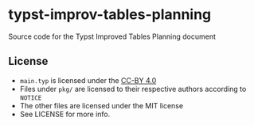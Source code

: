 # typst-improv-tables-planning
Source code for the Typst Improved Tables Planning document

## License

- `main.typ` is licensed under the [CC-BY 4.0](https://creativecommons.org/licenses/by/4.0/)
- Files under `pkg/` are licensed to their respective authors according to `NOTICE`
- The other files are licensed under the MIT license
- See LICENSE for more info.
